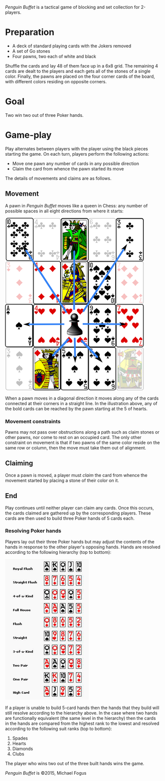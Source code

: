 *Penguin Buffet* is a tactical game of blocking and set collection for 2-players.

Preparation
===========

 * A deck of standard playing cards with the Jokers removed
 * A set of Go stones
 * Four pawns, two each of white and black

Shuffle the cards and lay 48 of them face up in a 6x8 grid.  The remaining 4 cards are dealt to the players and each gets all of the stones of a single color.  Finally, the pawns are placed on the four corner cards of the board, with different colors residing on opposite corners.

Goal
====

Two win two out of three Poker hands.

Game-play
========

Play alternates between players with the player using the black pieces starting the game.  On each turn, players perform the following actions:

 * Move one pawn any number of cards in any possible direction
 * Claim the card from whence the pawn started its move

The details of movements and claims are as follows.

Movement
--------

A pawn in *Penguin Buffet* moves like a queen in Chess: any number of possible spaces in all eight directions from where it starts:

![movement](https://raw.githubusercontent.com/fogus/spiel/master/brettspiel/amazonian-buffet/graphics/movement.png)

When a pawn moves in a diagonal direction it moves along any of the cards connected at their corners in a straight line.  In the illustration above, any of the bold cards can be reached by the pawn starting at the 5 of hearts.

### Movement constraints

Pawns may not pass over obstructions along a path such as claim stones or other pawns, nor come to rest on an occupied card.  The only other constraint on movement is that if two pawns of the same color reside on the same row or column, then the move must take them out of alignment.

Claiming
--------

Once a pawn is moved, a player must *claim* the card from whence the movement started by placing a stone of their color on it.

End
----

Play continues until neither player can claim any cards.  Once this occurs, the cards claimed are gathered up by the corresponding players.  These cards are then used to build three Poker hands of 5 cards each.

### Resolving Poker hands

Players lay out their three Poker hands but may adjust the contents of the hands in response to the other player's opposing hands.  Hands are resolved according to the following hierarchy (top to bottom):

![claims-line](https://raw.githubusercontent.com/fogus/spiel/master/brettspiel/amazonian-buffet/graphics/hands-rank.png)

If a player is unable to build 5-card hands then the hands that they build will still resolve according to the hierarchy above.  In the case where two hands are functionally equivalent (the same level in the hierarchy) then the cards in the hands are compared from the highest rank to the lowest and resolved according to the following suit ranks (top to bottom):

 1. Spades
 2. Hearts
 3. Diamonds
 4. Clubs

The player who wins two out of the three built hands wins the game.

*Penguin Buffet* is &copy;2015, Michael Fogus

